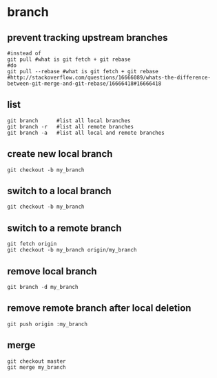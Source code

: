 # branch

## prevent tracking upstream branches

    #instead of
    git pull #what is git fetch + git rebase
    #do
    git pull --rebase #what is git fetch + git rebase
    #http://stackoverflow.com/questions/16666089/whats-the-difference-between-git-merge-and-git-rebase/16666418#16666418

## list

    git branch      #list all local branches
    git branch -r   #list all remote branches
    git branch -a   #list all local and remote branches

## create new local branch

    git checkout -b my_branch

## switch to a local branch

    git checkout -b my_branch

## switch to a remote branch

    git fetch origin
    git checkout -b my_branch origin/my_branch

## remove local branch

    git branch -d my_branch

## remove remote branch after local deletion

    git push origin :my_branch

## merge

    git checkout master
    git merge my_branch

